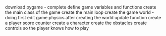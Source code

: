 download pygame - complete
define game variables and functions
create the main class of the game
create the main loop
create the game world - doing first
edit game physics after creating the world
update function
create a player score counter
create a character
create the obstacles
create controls so the player knows how to play
